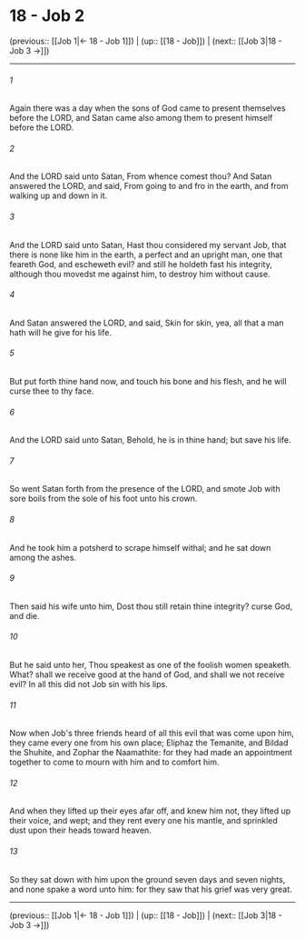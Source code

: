 # 18 - Job 2

(previous:: [[Job 1|← 18 - Job 1]]) | (up:: [[18 - Job]]) | (next:: [[Job 3|18 - Job 3 →]])

***


###### 1 
Again there was a day when the sons of God came to present themselves before the LORD, and Satan came also among them to present himself before the LORD. 

###### 2 
And the LORD said unto Satan, From whence comest thou? And Satan answered the LORD, and said, From going to and fro in the earth, and from walking up and down in it. 

###### 3 
And the LORD said unto Satan, Hast thou considered my servant Job, that there is none like him in the earth, a perfect and an upright man, one that feareth God, and escheweth evil? and still he holdeth fast his integrity, although thou movedst me against him, to destroy him without cause. 

###### 4 
And Satan answered the LORD, and said, Skin for skin, yea, all that a man hath will he give for his life. 

###### 5 
But put forth thine hand now, and touch his bone and his flesh, and he will curse thee to thy face. 

###### 6 
And the LORD said unto Satan, Behold, he is in thine hand; but save his life. 

###### 7 
So went Satan forth from the presence of the LORD, and smote Job with sore boils from the sole of his foot unto his crown. 

###### 8 
And he took him a potsherd to scrape himself withal; and he sat down among the ashes. 

###### 9 
Then said his wife unto him, Dost thou still retain thine integrity? curse God, and die. 

###### 10 
But he said unto her, Thou speakest as one of the foolish women speaketh. What? shall we receive good at the hand of God, and shall we not receive evil? In all this did not Job sin with his lips. 

###### 11 
Now when Job's three friends heard of all this evil that was come upon him, they came every one from his own place; Eliphaz the Temanite, and Bildad the Shuhite, and Zophar the Naamathite: for they had made an appointment together to come to mourn with him and to comfort him. 

###### 12 
And when they lifted up their eyes afar off, and knew him not, they lifted up their voice, and wept; and they rent every one his mantle, and sprinkled dust upon their heads toward heaven. 

###### 13 
So they sat down with him upon the ground seven days and seven nights, and none spake a word unto him: for they saw that his grief was very great.

***

(previous:: [[Job 1|← 18 - Job 1]]) | (up:: [[18 - Job]]) | (next:: [[Job 3|18 - Job 3 →]])
